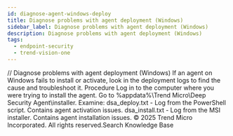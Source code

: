 ```yaml
---
id: diagnose-agent-windows-deploy
title: Diagnose problems with agent deployment (Windows)
sidebar_label: Diagnose problems with agent deployment (Windows)
description: Diagnose problems with agent deployment (Windows)
tags:
  - endpoint-security
  - trend-vision-one
---
```


/*<![CDATA[*/ $('#title').html($('meta[name=map-description]').attr('content')); /*]]>*/ Diagnose problems with agent deployment (Windows) If an agent on Windows fails to install or activate, look in the deployment logs to find the cause and troubleshoot it. Procedure Log in to the computer where you were trying to install the agent. Go to %appdata%\Trend Micro\Deep Security Agent\installer. Examine: dsa_deploy.txt - Log from the PowerShell script. Contains agent activation issues. dsa_install.txt - Log from the MSI installer. Contains agent installation issues. © 2025 Trend Micro Incorporated. All rights reserved.Search Knowledge Base